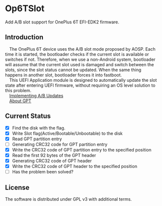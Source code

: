 # Op6TSlot
Add A/B slot support for OnePlus 6T EFI-EDK2 firmware.

## Introduction
&ensp;&ensp;The OnePlus 6T device uses the A/B slot mode proposed by AOSP. Each time it is started, the bootloader checks if the current slot is available or switches if not.
Therefore, when we use a non-Android system, bootloader will assume that the current slot used is damaged and switch between the slots, since the slot status cannot be updated.
When the same thing happens in another slot, bootloader forces it into fastboot.  
&ensp;&ensp;This UEFI Application module is designed to automatically update the slot state after entering UEFI firmware, without requiring an OS level solution to this problem.  
&ensp;&ensp;[Implementing A/B Updates](https://source.android.com/devices/tech/ota/ab/ab_implement)  
&ensp;&ensp;[About GPT](https://uefi.org/sites/default/files/resources/UEFI_Spec_2_9_2021_03_18.pdf)  
  
## Current Status
- [x] Find the disk with the flag.
- [x] Write Slot flag(Active/Bootable/Unbootable) to the disk
- [x] Read GPT partition entry
- [ ] Generating CRC32 code for GPT partition entry
- [x] Write the CRC32 code of GPT partition entry to the specified position
- [x] Read the first 92 bytes of the GPT header
- [x] Generating CRC32 code of GPT header
- [x] Write the CRC32 code of GPT header to the specified position
- [ ] Has the problem been solved?

## License
The software is distributed under GPL v3 with additional terms.
